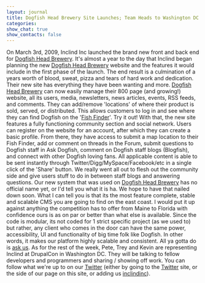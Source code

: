 ```yaml
---
layout: journal
title: Dogfish Head Brewery Site Launches; Team Heads to Washington DC
categories: 
show_chat: true
show_contacts: false
---
```


On March 3rd, 2009, Inclind Inc launched the brand new front and back end for <a href="http://www.dogfish.com" target="_blank">Dogfish Head Brewery</a>. It&#39;s almost a year to the day that Inclind began planning the new <a href="http://www.dogfish.com" target="_blank">Dogfish Head Brewery</a> website and the features it would include in the first phase of the launch. The end result is a culmination of a years worth of blood, sweat, pizza and tears of hard work and dedication. Their new site has everything they have been wanting and more. <a href="http://www.dogfish.com" target="_blank">Dogfish Head Brewery</a> can now easily manage their 800 page (and growing!) website, all its users, media, newsletters, news articles, events, RSS feeds, and comments. They can add/remove &#39;locations&#39; of where their product is sold, served, or distributed. This allows customers to log in and see where they can find Dogfish on the &#39;<a href="http://www.dogfish.com/community/fish-findin.htm" target="_blank">Fish Finder</a>&#39;. Try it out! With that, the new site features a fully functioning community section and social network. Users can register on the website for an account, after which they can create a basic profile. From there, they have access to submit a map location to their Fish Finder, add or comment on threads in the Forum, submit questions to Dogfish staff in Ask Dogfish, comment on Dogfish staff blogs (Blogfish), and connect with other Dogfish loving fans. All applicable content is able to be sent instantly through Twitter/Digg/MySpace/Facebook/etc in a single click of the &#39;Share&#39; button. We really went all out to flesh out the community side and give users stuff to do in between staff blogs and answering questions. Our new system that was used on <a href="http://www.dogfish.com" target="_blank">Dogfish Head Brewery</a> has no official name yet, or I&#39;d tell you what it is ha. We hope to have that nailed down soon. What I can tell you is that its the most feature complete, stable and scalable CMS you are going to find on the east coast. I would put it up against anything the competition has to offer from Maine to Florida with confidence ours is as on par or better than what else is available. Since the code is modular, its not coded for 1 strict specific project (as we used to) but rather, any client who comes in the door can have the same power, accessibility, UI and functionality of big time folk like Dogfish. In other words, it makes our platform highly scalable and consistent. All ya gotta do is <a href="http://www.inclind.com/contact.htm">ask us</a>. As for the rest of the week, Pete, Trey and Kevin are representing Inclind at DrupalCon in Washington DC. They will be talking to fellow developers and programmers and sharing / showing off work. You can follow what we&#39;re up to on our <a href="http://twitter.com/inclindinc" target="_blank">Twitter</a> (either by going to the <a href="http://twitter.com/inclindinc" target="_blank">Twitter</a> site, or the side of our page on this site, or adding us <a href="http://twitter.com/inclindinc" target="_blank">inclindinc</a>).
